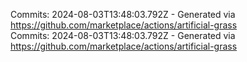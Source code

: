 Commits: 2024-08-03T13:48:03.792Z - Generated via https://github.com/marketplace/actions/artificial-grass
<br>
Commits: 2024-08-03T13:48:03.792Z - Generated via https://github.com/marketplace/actions/artificial-grass
<br>
